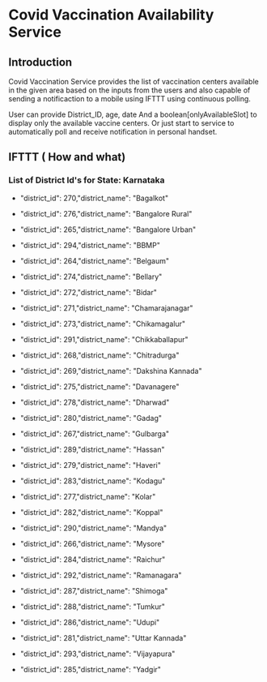 
# Covid Vaccination Availability Service

## Introduction

Covid Vaccination Service provides the list of vaccination centers available in the given area based on the inputs from the users and also capable of sending a notificaction to a mobile using IFTTT using continuous polling.

User can provide  District_ID, age, date
And a boolean[onlyAvailableSlot] to display only the available vaccine centers. Or just start to service to automatically poll and receive notification in personal handset.

## IFTTT ( How and what)


### List of District Id's for State: Karnataka

* "district_id": 270,"district_name": "Bagalkot"

* "district_id": 276,"district_name": "Bangalore Rural"

* "district_id": 265,"district_name": "Bangalore Urban"

* "district_id": 294,"district_name": "BBMP"

* "district_id": 264,"district_name": "Belgaum"

* "district_id": 274,"district_name": "Bellary"

* "district_id": 272,"district_name": "Bidar"

* "district_id": 271,"district_name": "Chamarajanagar"

* "district_id": 273,"district_name": "Chikamagalur"

* "district_id": 291,"district_name": "Chikkaballapur"

* "district_id": 268,"district_name": "Chitradurga"

* "district_id": 269,"district_name": "Dakshina Kannada"

* "district_id": 275,"district_name": "Davanagere"

* "district_id": 278,"district_name": "Dharwad"

* "district_id": 280,"district_name": "Gadag"

* "district_id": 267,"district_name": "Gulbarga"

* "district_id": 289,"district_name": "Hassan"

* "district_id": 279,"district_name": "Haveri"

* "district_id": 283,"district_name": "Kodagu"

* "district_id": 277,"district_name": "Kolar"

* "district_id": 282,"district_name": "Koppal"

* "district_id": 290,"district_name": "Mandya"

* "district_id": 266,"district_name": "Mysore"

* "district_id": 284,"district_name": "Raichur"

* "district_id": 292,"district_name": "Ramanagara"

* "district_id": 287,"district_name": "Shimoga"

* "district_id": 288,"district_name": "Tumkur"

* "district_id": 286,"district_name": "Udupi"

* "district_id": 281,"district_name": "Uttar Kannada"

* "district_id": 293,"district_name": "Vijayapura"

* "district_id": 285,"district_name": "Yadgir"
